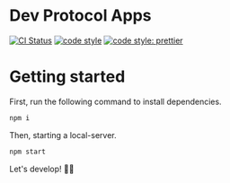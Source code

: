 # Dev Protocol Apps

[![CI Status](https://github.com/dev-protocol/app/workflows/Node/badge.svg)](https://github.com/dev-protocol/app/actions)
[![code style](https://img.shields.io/badge/code_style-XO-5ed9c7.svg)](https://github.com/xojs/xo)
[![code style: prettier](https://img.shields.io/badge/code_style-prettier-ff69b4.svg)](https://github.com/prettier/prettier)

# Getting started

First, run the following command to install dependencies.

```bash
npm i
```

Then, starting a local-server.

```bash
npm start
```

Let's develop! 🧚‍♀️
